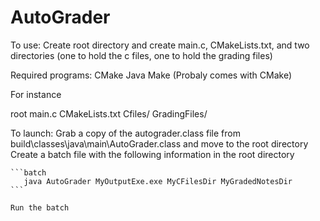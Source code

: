 # AutoGrader

To use: Create root directory and create main.c, CMakeLists.txt, and two directories (one to hold the c files, one to hold the grading files)

Required programs:
    CMake
    Java
    Make (Probaly comes with CMake)

For instance

root
     main.c
     CMakeLists.txt
     Cfiles/
     GradingFiles/
     
     
To launch: 
    Grab a copy of the autograder.class file from build\classes\java\main\AutoGrader.class and move to the root directory
    Create a batch file with the following information in the root directory
    
    ```batch
       java AutoGrader MyOutputExe.exe MyCFilesDir MyGradedNotesDir
    ```

    Run the batch
    
    

